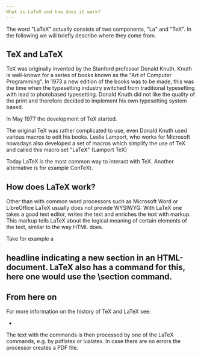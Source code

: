 ```yaml
---
What is LaTeX and how does it work?
---
```


The word "LaTeX" actually consists of two components, "La" and "TeX". In the following we will briefly describe where they come from.

## TeX and LaTeX

TeX was originally invented by the Stanford professor Donald Knuth. Knuth is well-known for a series of books known as the "Art of Computer Programming". In 1973 a new edition of the books was to be made, this was the time when the typesetting industry switched from traditional typesetting with lead to photobased typesetting. Donald Knuth did not like the quality of the print and therefore decided to implement his own typesetting system based.

In May 1977 the development of TeX started.

The original TeX was rather complicated to use, even Donald Knuth used various macros to edit his books. Leslie Lamport, who works for Microsoft nowadays also developed a set of macros which simplify the use of TeX and called this macro set "LaTeX" (Lamport TeX) 

Today LaTeX is the most common way to interact with TeX. Another alternative is for example ConTeXt.

## How does LaTeX work?

Other than with common word processors such as Microsoft Word or LibreOffice LaTeX usually does not provide WYSIWYG. With LaTeX one takes a good text editor, writes the text and enriches the text with markup. This markup tells LaTeX about the logical meaning of certain elements of the text, similar to the way HTML does. 

Take for example a <h2> headline indicating a new section in an HTML-document. LaTeX also has a command for this, here one would use the \section command. 
  
  
  
## From here on

For more information on the history of TeX and LaTeX see:

* 
  
 The text with the commands is then processed by one of the LaTeX commands, e.g. by pdflatex or lualatex. In case there are no errors the processor creates a PDF file.
